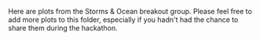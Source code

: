Here are plots from the Storms & Ocean breakout group.
Please feel free to add more plots to this folder, especially if you hadn't had the chance to share them during the hackathon. 
